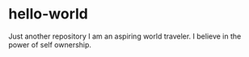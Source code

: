 # hello-world
Just another repository
I am an aspiring world traveler. 
I believe in the power of self ownership.
